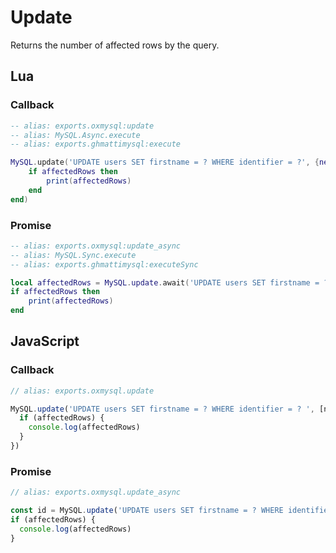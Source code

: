 # Update

Returns the number of affected rows by the query.

## Lua

### Callback

```lua
-- alias: exports.oxmysql:update
-- alias: MySQL.Async.execute
-- alias: exports.ghmattimysql:execute

MySQL.update('UPDATE users SET firstname = ? WHERE identifier = ?', {newName, playerIdentifier}, function(affectedRows)
    if affectedRows then
        print(affectedRows)
    end
end)
```

### Promise

```lua
-- alias: exports.oxmysql:update_async
-- alias: MySQL.Sync.execute
-- alias: exports.ghmattimysql:executeSync

local affectedRows = MySQL.update.await('UPDATE users SET firstname = ? WHERE identifier = ?', {newName, playerIdentifier})
if affectedRows then
    print(affectedRows)
end
```

## JavaScript

### Callback

```js
// alias: exports.oxmysql.update

MySQL.update('UPDATE users SET firstname = ? WHERE identifier = ? ', [newName, playerIdentifier], (affectedRows) => {
  if (affectedRows) {
    console.log(affectedRows)
  }
})
```

### Promise

```js
// alias: exports.oxmysql.update_async

const id = MySQL.update('UPDATE users SET firstname = ? WHERE identifier = ? ', [newName, playerIdentifier])
if (affectedRows) {
  console.log(affectedRows)
}
```
